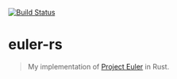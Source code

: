 [![Build Status][build-img]][build-url]

# euler-rs

> My implementation of [Project Euler][project-euler-url] in Rust.

[build-img]: https://travis-ci.com/janbaudisch/euler.svg?branch=master
[build-url]: https://travis-ci.com/janbaudisch/euler
[project-euler-url]: https://projecteuler.net
